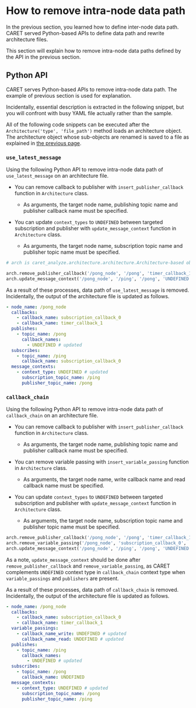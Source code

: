 # How to remove intra-node data path

In the previous section, you learned how to define inter-node data path.
CARET served Python-based APIs to define data path and rewrite architecture files.

This section will explain how to remove intra-node data paths defined by the API in the previous section.

## Python API

CARET serves Python-based APIs to remove intra-node data path. The example of previous section is used for explanation.

Incidentally, essential description is extracted in the following snippet, but you will confront with busy YAML file actually rather than the sample.

All of the following code snippets can be executed after the `Architecture('type', 'file_path')` method loads an architecture object.
The architecture object whose sub-objects are renamed is saved to a file as explained in [the previous page](./load_and_save.md#save).

### `use_latest_message`

Using the following Python API to remove intra-node data path of `use_latest_message` on an architecture file.

- You can remove callback to publisher with `insert_publisher_callback` function in `Architecture` class.

  - As arguments, the target node name, publishing topic name and publisher callback name must be specified.

- You can update `context_types` to `UNDEFINED` between targeted subscription and publisher with `update_message_context` function in `Architecture` class.
  - As arguments, the target node name, subscription topic name and publisher topic name must be specified.

```python
# arch is caret_analyze.architecture.architecture.Architecture-based object

arch.remove_publisher_callback('/pong_node', '/pong', 'timer_callback_1')
arch.update_message_context('/pong_node', '/ping', '/pong', 'UNDEFINED')
```

As a result of these processes, data path of `use_latest_message` is removed.
Incidentally, the output of the architecture file is updated as follows.

```yml
- node_name: /pong_node
  callbacks:
    - callback_name: subscription_callback_0
    - callback_name: timer_callback_1
  publishes:
    - topic_name: /pong
      callback_names:
        - UNDEFINED # updated
  subscribes:
    - topic_name: /ping
      callback_name: subscription_callback_0
  message_contexts:
    - context_type: UNDEFINED # updated
      subscription_topic_name: /ping
      publisher_topic_name: /pong
```

### `callback_chain`

Using the following Python API to remove intra-node data path of `callback_chain` on an architecture file.

- You can remove callback to publisher with `insert_publisher_callback` function in `Architecture` class.

  - As arguments, the target node name, publishing topic name and publisher callback name must be specified.

- You can remove variable passing with `insert_variable_passing` function in `Architecture` class.

  - As arguments, the target node name, write callback name and read callback name must be specified.

- You can update `context_types` to `UNDEFINED` between targeted subscription and publisher with `update_message_context` function in `Architecture` class.
  - As arguments, the target node name, subscription topic name and publisher topic name must be specified.

```python
arch.remove_publisher_callback('/pong_node', '/pong', 'timer_callback_1')
arch.remove_variable_passing('/pong_node', 'subscription_callback_0', 'timer_callback_1')
arch.update_message_context('/pong_node', '/ping', '/pong', 'UNDEFINED')
```

As a note, `update_message_context` should be done after `remove_publisher_callback` and `remove_variable_passing`, as CARET complements `UNDEFINED` context type in `callback_chain` context type when `variable_passings` and `publishers` are present.

As a result of these processes, data path of `callback_chain` is removed.
Incidentally, the output of the architecture file is updated as follows.

```yml
- node_name: /pong_node
  callbacks:
    - callback_name: subscription_callback_0
    - callback_name: timer_callback_1
  variable_passings:
    - callback_name_write: UNDEFINED # updated
      callback_name_read: UNDEFINED # updated
  publishes:
    - topic_name: /ping
      callback_names:
        - UNDEFINED # updated
  subscribes:
    - topic_name: /pong
      callback_name: UNDEFINED
  message_contexts:
    - context_type: UNDEFINED # updated
      subscription_topic_name: /pong
      publisher_topic_name: /ping
```
